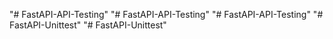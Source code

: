 "# FastAPI-API-Testing" 
"# FastAPI-API-Testing" 
"# FastAPI-API-Testing" 
"# FastAPI-Unittest" 
"# FastAPI-Unittest" 
